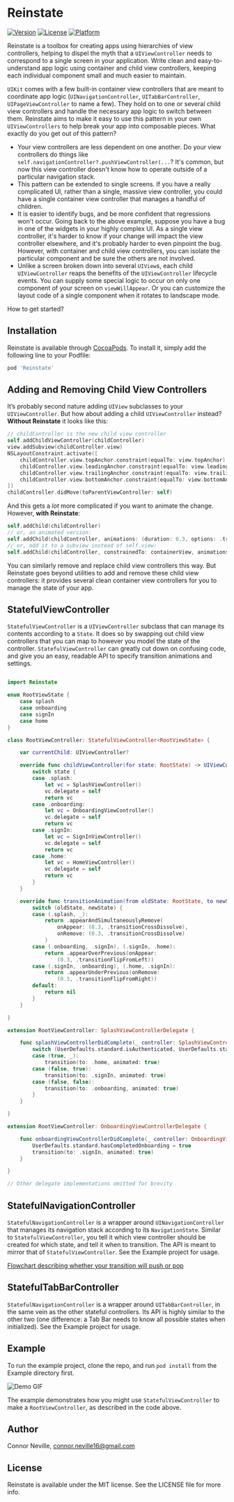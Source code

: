 # Reinstate

[![Version](https://img.shields.io/cocoapods/v/Reinstate.svg?style=flat)](http://cocoapods.org/pods/Reinstate)
[![License](https://img.shields.io/cocoapods/l/Reinstate.svg?style=flat)](http://cocoapods.org/pods/Reinstate)
[![Platform](https://img.shields.io/cocoapods/p/Reinstate.svg?style=flat)](http://cocoapods.org/pods/Reinstate)

Reinstate is a toolbox for creating apps using hierarchies of view controllers, helping to dispel the myth that a `UIViewController` needs to correspond to a single screen in your application. Write clean and easy-to-understand app logic using container and child view controllers, keeping each individual component small and much easier to maintain.

`UIKit` comes with a few built-in container view controllers that are meant to coordinate app logic (`UINavigationController`, `UITabBarController`, `UIPageViewController` to name a few). They hold on to one or several child view controllers and handle the necessary app logic to switch between them. Reinstate aims to make it easy to use this pattern in your own `UIViewControllers` to help break your app into composable pieces. What exactly do you get out of this pattern?

* Your view controllers are less dependent on one another. Do your view controllers do things like  `self.navigationController?.pushViewController(...`? It's common, but now this view controller doesn't know how to operate outside of a particular navigation stack.
* This pattern can be extended to single screens. If you have a really complicated UI, rather than a single, massive view controller, you could have a single container view controller that manages a handful of children.
* It is easier to identify bugs, and be more confident that regressions won't occur. Going back to the above example, suppose you have a bug in one of the widgets in your highly complex UI. As a single view controller, it's harder to know if your change will impact the view controller elsewhere, and it's probably harder to even pinpoint the bug. However, with container and child view controllers, you can isolate the particular component and be sure the others are not involved.
* Unlike a screen broken down into several `UIView`s, each child `UIViewController` reaps the benefits of the `UIViewController` lifecycle events. You can supply some special logic to occur on only one component of your screen on `viewWillAppear`. Or you can customize the layout code of a single component when it rotates to landscape mode.

How to get started?

## Installation

Reinstate is available through [CocoaPods](http://cocoapods.org). To install
it, simply add the following line to your Podfile:

```ruby
pod 'Reinstate'
```

## Adding and Removing Child View Controllers

It’s probably second nature adding `UIView` subclasses to your `UIViewController`. But how about adding a child `UIViewController` instead? **Without Reinstate** it looks like this:

```swift
// childController is the new child view controller
self.addChildViewController(childController)
view.addSubview(childController.view)
NSLayoutConstraint.activate([
    childController.view.topAnchor.constraint(equalTo: view.topAnchor),
    childController.view.leadingAnchor.constraint(equalTo: view.leadingAnchor),
    childController.view.trailingAnchor.constraint(equalTo: view.trailingAnchor),
    childController.view.bottomAnchor.constraint(equalTo: view.bottomAnchor)
])
childController.didMove(toParentViewController: self)
```

And this gets a *lot* more complicated if you want to animate the change. However, **with Reinstate**:

```swift
self.addChild(childController)
// or, an animated version:
self.addChild(childController, animations: (duration: 0.3, options: .transitionCrossDissolve))
// or, add it to a subview instead of self.view:
self.addChild(childController, constrainedTo: containerView, animations: (duration: 0.3, options: .transitionCrossDissolve))
```

You can similarly remove and replace child view controllers this way. But Reinstate goes beyond utilities to add and remove these child view controllers: it provides several clean container view controllers for you to manage the state of your app.

## StatefulViewController

`StatefulViewController` is a `UIViewController` subclass that can manage its contents according to a  `State`. It does so by swapping out child view controllers that you can map to however you model the state of the controller. `StatefulViewController` can greatly cut down on confusing code, and give you an easy, readable API to specify transition animations and settings.

```swift

import Reinstate

enum RootViewState {
    case splash
    case onboarding
    case signIn
    case home
}

class RootViewController: StatefulViewController<RootViewState> {

    var currentChild: UIViewController?

    override func childViewController(for state: RootState) -> UIViewController {
        switch state {
        case .splash:
            let vc = SplashViewController()
            vc.delegate = self
            return vc
        case .onboarding:
            let vc = OnboardingViewController()
            vc.delegate = self
            return vc
        case .signIn:
            let vc = SignInViewController()
            vc.delegate = self
            return vc
        case .home:
            let vc = HomeViewController()
            vc.delegate = self
            return vc
        }
    }

    override func transitionAnimation(from oldState: RootState, to newState: RootState) -> StateTransitionAnimation? {
        switch (oldState, newState) {
        case (.splash, _):
            return .appearAndSimultaneouslyRemove(
                onAppear: (0.3, .transitionCrossDissolve),
                onRemove: (0.3, .transitionCrossDissolve)
            )
        case (.onboarding, .signIn), (.signIn, .home):
            return .appearOverPrevious(onAppear:
                (0.3, .transitionFlipFromLeft))
        case (.signIn, .onboarding), (.home, .signIn):
            return .appearUnderPrevious(onRemove:
                (0.3, .transitionFlipFromRight))
        default:
            return nil
        }
    }

}

extension RootViewController: SplashViewControllerDelegate {

    func splashViewControllerDidComplete(_ controller: SplashViewController) {
        switch (UserDefaults.standard.isAuthenticated, UserDefaults.standard.hasCompletedOnboarding) {
        case (true, _):
			transition(to: .home, animated: true)
        case (false, true):
			transition(to: .signIn, animated: true)
        case (false, false):
			transition(to: .onboarding, animated: true)
        }
    }

}

extension RootViewController: OnboardingViewControllerDelegate {

    func onboardingViewControllerDidComplete(_ controller: OnboardingViewController) {
        UserDefaults.standard.hasCompletedOnboarding = true
		transition(to: .signIn, animated: true)
    }

}

// Other delegate implementations omitted for brevity
```

## StatefulNavigationController

`StatefulNavigationController` is a wrapper around `UINavigationController` that manages its navigation stack according to its `NavigationState`. Similar to `StatefulViewController`, you tell it which view controller should be created for which state, and tell it when to transition. The API is meant to mirror that of `StatefulViewController`. See the Example project for usage.

[Flowchart describing whether your transition will push or pop](Resources/NavigationLogic.png)

## StatefulTabBarController

`StatefulNavigationController` is a wrapper around `UITabBarController`, in the same vein as the other stateful controllers. Its API is highly similar to the other two (one difference: a Tab Bar needs to know all possible states when initialized). See the Example project for usage.

## Example

To run the example project, clone the repo, and run `pod install` from the Example directory first.

![Demo GIF](Resources/demo.gif)

The example demonstrates how you might use `StatefulViewController` to make a `RootViewController`, as described in the code above.

## Author

Connor Neville, connor.neville16@gmail.com

## License

Reinstate is available under the MIT license. See the LICENSE file for more info.
